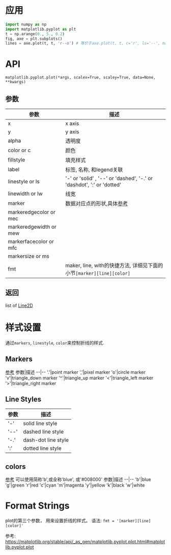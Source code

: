 


# 应用
```python
import numpy as np
import matplotlib.pyplot as plt
t = np.arange(0., 5., 0.2)
fig, axe = plt.subplots()
lines = axe.plot(t, t, 'r--o') # 等价于axe.plot(t, t, c='r', ls='--', marker='o')
```

# API
`matplotlib.pyplot.plot(*args, scalex=True, scaley=True, data=None, **kwargs)`

## 参数

参数|描述
--|--
x| x axis
y| y axis
alpha| 透明度
color or c| 颜色
fillstyle | 填充样式
label | 标签, 名称, 和legend关联
linestyle or ls | '-' or 'solid' , '--' or 'dashed', '-.' or 'dashdot', ':' or 'dotted'
linewidth or lw | 线宽
marker|数据对应点的形状,具体[参考](https://matplotlib.org/stable/api/markers_api.html#module-matplotlib.markers)
markeredgecolor or mec| 
markeredgewidth or mew|
markerfacecolor or mfc|
markersize or ms|
fmt|maker, line, with的快捷方法, 详细见下面的小节`[marker][line][color]`

## 返回
list of [Line2D](https://matplotlib.org/stable/api/_as_gen/matplotlib.lines.Line2D.html#matplotlib.lines.Line2D)

# 样式设置
通过`markers`, `linestyle`, `color`来控制折线的样式.

## Markers
[参考](https://matplotlib.org/stable/api/markers_api.html#module-matplotlib.markers)
参数|描述
--|--
'.'|point marker
','|pixel marker
'o'|circle marker
'v'|triangle_down marker
'^'|triangle_up marker
'<'|triangle_left marker
'>'|triangle_right marker

## Line Styles
参数|描述
--|--
'-'|solid line style
'--'|dashed line style
'-.'|dash-dot line style
':'|dotted line style

## colors
[参考](https://matplotlib.org/stable/tutorials/colors/colormaps.html)
可以使用简称'b',或全称'blue', 或'#008000'
参数|描述
--|--
'b'|blue
'g'|green
'r'|red
'c'|cyan
'm'|magenta
'y'|yellow
'k'|black
'w'|white

# Format Strings
plot的第三个参数， 用来设置折线的样式。
语法: `fmt = '[marker][line][color]'`



参考:
https://matplotlib.org/stable/api/_as_gen/matplotlib.pyplot.plot.html#matplotlib.pyplot.plot
